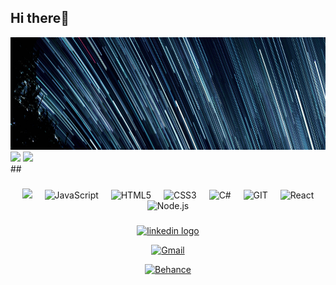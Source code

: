 ## Hi there👋
<div  align="center">

<img  src="img/jeremy-thomas-rMmibFe4czY-unsplash(1).png"  height="180"  alt="streak graph" />

</div>

<div>
 <img src='https://github-readme-stats.vercel.app/api?username=LuizCaid&theme=dark&show_icons=true&hide_border=true&count_private=true'>
 
 <img src='https://github-readme-stats.vercel.app/api/top-langs/?username=LuizCaid&theme=dark&show_icons=true&hide_border=true&layout=compact' height="195">
</div>
##
 
<br  clear="both">

###

<div  align="center">

<img  width="12" />

<img src="https://cdn.jsdelivr.net/gh/devicons/devicon@latest/icons/azuresqldatabase/azuresqldatabase-original.svg" height="30" />
          
  
<img  width="12" />

<img  src="https://cdn.jsdelivr.net/gh/devicons/devicon/icons/javascript/javascript-original.svg"  height="30"  alt="JavaScript" />

<img  width="12" />

<img  src="https://cdn.jsdelivr.net/gh/devicons/devicon/icons/html5/html5-original.svg"  height="30"  alt="HTML5" />

<img  width="12" />

<img  src="https://cdn.jsdelivr.net/gh/devicons/devicon/icons/css3/css3-original.svg"  height="30"  alt="CSS3" />

<img  width="12" />

<img src="https://cdn.jsdelivr.net/gh/devicons/devicon@latest/icons/csharp/csharp-original.svg" height="30" alt="C#" />        

<img  width="12" />

<img  src="https://cdn.jsdelivr.net/gh/devicons/devicon/icons/git/git-original.svg"  height="30"  alt="GIT" />

<img  width="12" />

<img src="https://cdn.jsdelivr.net/gh/devicons/devicon@latest/icons/react/react-original.svg" height="30" alt="React" />          

<img  width="12" />

<img src="https://cdn.jsdelivr.net/gh/devicons/devicon@latest/icons/nodejs/nodejs-original.svg" height="30" alt="Node.js" />
          
</div>

###

<div  align="center">

<a href="www.linkedin.com/in/luiz-caid-56989a26b" target="_blank"><img  src="https://img.shields.io/static/v1?message=LinkedIn&logo=linkedin&label=&color=0077B5&logoColor=white&labelColor=&style=for-the-badge"  height="35"  alt="linkedin logo" /></a>

<a href="https://mail.google.com/mail/u/0/?fs=1&tf=cm&source=mailto&to=proluizcaid@gmail.com" target="_blank" ><img  src="https://img.shields.io/static/v1?message=Gmail&logo=gmail&label=&color=D14836&logoColor=white&labelColor=&style=for-the-badge"  height="35"  alt="Gmail" /></a>

<a href="https://www.behance.net/luizcaid" target="_blank"><img src="https://img.shields.io/badge/-Behance-blue?style=for-the-badge&logo=behance&logoColor=white" height="35" alt="Behance" /></a>

</div>

<br  clear="both">
